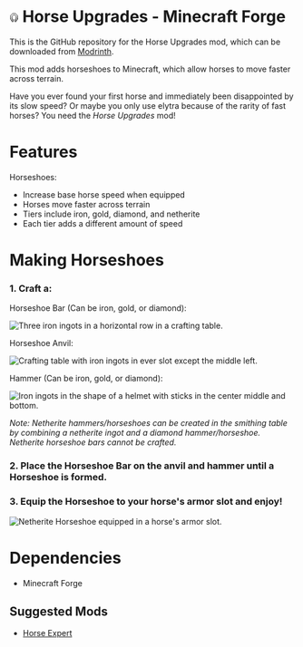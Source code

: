 
# ![Image](./mod-neoforge/src/main/resources/iron_horseshoe.png) Horse Upgrades - Minecraft Forge

This is the GitHub repository for the Horse Upgrades mod, which can be downloaded from [Modrinth](https://modrinth.com/mod/horse-upgrades).

This mod adds horseshoes to Minecraft, which allow horses to move faster across terrain.

Have you ever found your first horse and immediately been disappointed by its slow speed? Or maybe you only use elytra because of the rarity of fast horses? You need the *Horse Upgrades* mod!

# Features
Horseshoes:
- Increase base horse speed when equipped
- Horses  move faster across terrain
- Tiers include  iron, gold, diamond, and netherite
- Each tier adds a different amount of speed

# Making Horseshoes
### 1. Craft a:

Horseshoe Bar (Can be iron, gold, or diamond):

![Three iron ingots in a horizontal row in a crafting table.](https://cdn.modrinth.com/data/cached_images/b3b7c59db1a5583c2a3f04b61b8f2f5c404f33b5.png)

Horseshoe Anvil:

![Crafting table with iron ingots in ever slot except the middle left.](https://cdn.modrinth.com/data/cached_images/2bcf0979bc50cdc05e54321b2330bc13e66eff9c.png)

Hammer (Can be iron, gold, or diamond):

![Iron ingots in the shape of a helmet with sticks in the center middle and bottom.](https://cdn.modrinth.com/data/cached_images/6817578b19b2673213f77c0391bec1ae3370a05f.png)

*Note: Netherite hammers/horseshoes can be created in the smithing table by combining a netherite ingot and a diamond hammer/horseshoe. Netherite horseshoe bars cannot be crafted.*
### 2. Place the Horseshoe Bar on the anvil and hammer until a Horseshoe is formed.

### 3. Equip the Horseshoe to your horse's armor slot and enjoy!
![Netherite Horseshoe equipped in a horse's armor slot.](https://cdn.modrinth.com/data/cached_images/4f80788b5d42ab0737a450590ab6f532833edc01.png)


# Dependencies
- Minecraft Forge

## Suggested Mods

- [Horse Expert](https://modrinth.com/mod/horse-expert)
